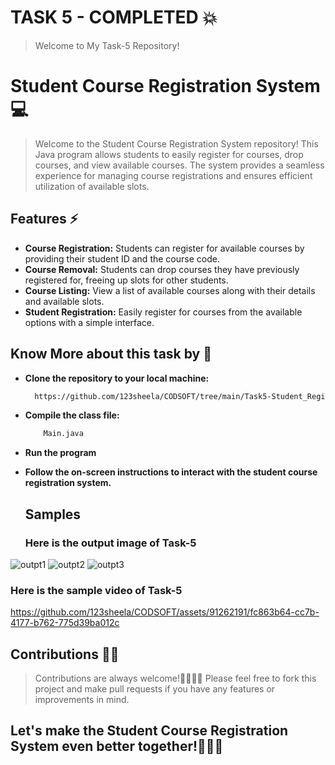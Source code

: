 
# TASK 5 - COMPLETED 💥

> Welcome to My Task-5 Repository!

 # Student Course Registration System 💻

  > Welcome to the Student Course Registration System repository!
    This Java program allows students to easily register for courses, drop courses, and view available courses.
    The system provides a seamless experience for managing course registrations and ensures efficient utilization of available slots.

## Features ⚡
 - **Course Registration:** Students can register for available courses by providing their student ID and the course code.
 - **Course Removal:** Students can drop courses they have previously registered for, freeing up slots for other students.
 - **Course Listing:** View a list of available courses along with their details and available slots.
 - **Student Registration:** Easily register for courses from the available options with a simple interface.

## Know More about this task by 📃

- **Clone the repository to your local machine:**
    ```bash
      https://github.com/123sheela/CODSOFT/tree/main/Task5-Student_Registration
- **Compile the class file:**
  ```bash
      Main.java
- **Run the program**
- **Follow the on-screen instructions to interact with the student course registration system.**

  ## Samples 

   ### Here is the output image of Task-5
 ![outpt1](https://github.com/123sheela/CODSOFT/assets/91262191/462fdf7f-0493-4fb7-be8f-36ae1375ee64)
 ![outpt2](https://github.com/123sheela/CODSOFT/assets/91262191/a57baca4-a0c2-4f7f-adf8-0be003f33c87)
 ![outpt3](https://github.com/123sheela/CODSOFT/assets/91262191/69bedffd-220e-4cef-a411-d7ec33272282)

   ### Here is the sample video of Task-5   
  https://github.com/123sheela/CODSOFT/assets/91262191/fc863b64-cc7b-4177-b762-775d39ba012c

   ## Contributions 🤝🏻

  > Contributions are always welcome!🤜🏻🤛🏻
  > Please feel free to fork this project and make pull requests if you have any features or improvements in mind. 
    
 ## Let's make the Student Course Registration System even better together!🙌🏻🔥




